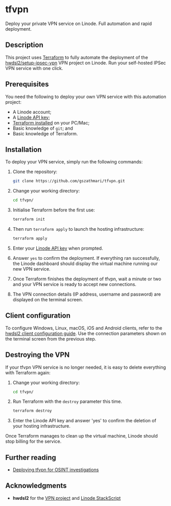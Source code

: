 # tfvpn

Deploy your private VPN service on Linode. Full automation and rapid deployment.

## Description

This project uses [Terraform](https://terraform.io/) to fully automate the deployment of the [hwdsl2/setup-ipsec-vpn](https://github.com/hwdsl2/setup-ipsec-vpn) VPN project on Linode. Run your self-hosted IPSec VPN service with one click.

## Prerequisites

You need the following to deploy your own VPN service with this automation project:

- A Linode account;
- A [Linode API key](https://www.linode.com/docs/guides/getting-started-with-the-linode-api/);
- [Terraform installed](https://www.terraform.io/downloads.html) on your PC/Mac;
- Basic knowledge of `git`; and
- Basic knowledge of Terraform.

## Installation

To deploy your VPN service, simply run the following commands:

1. Clone the repository:

   ```sh
   git clone https://github.com/gszathmari/tfvpn.git
   ```

1. Change your working directory:

   ```sh
   cd tfvpn/
   ```

1. Initialise Terraform before the first use:

   ```sh
   terraform init
   ```

1. Then run `terraform apply` to launch the hosting infrastructure:

   ```sh
   terraform apply
   ```

1. Enter your [Linode API key](https://cloud.linode.com/profile/tokens) when prompted.

1. Answer `yes` to confirm the deployment. If everything ran successfully, the Linode dashboard should display the virtual machine running our new VPN service.

1. Once Terraform finishes the deployment of tfvpn, wait a minute or two and your VPN service is ready to accept new connections.

1. The VPN connection details (IP address, username and password) are displayed on the terminal screen.

## Client configuration

To configure Windows, Linux, macOS, iOS and Android clients, refer to the [hwdsl2 client configuration guide](https://github.com/hwdsl2/setup-ipsec-vpn/blob/master/docs/clients.md). Use the connection parameters shown on the terminal screen from the previous step.

## Destroying the VPN

If your tfvpn VPN service is no longer needed, it is easy to delete everything with Terraform again:

1. Change your working directory:

   ```sh
   cd tfvpn/
   ```

1. Run Terraform with the `destroy` parameter this time.

   ```sh
   terraform destroy
   ```

1. Enter the Linode API key and answer 'yes' to confirm the deletion of your hosting infrastructure.

Once Terraform manages to clean up the virtual machine, Linode should stop billing for the service.

## Further reading

- [Deploying tfvpn for OSINT investigations](https://osint.fans/tfvpn-for-osint-investigations)

## Acknowledgments

- **hwdsl2** for the [VPN project](https://github.com/hwdsl2/setup-ipsec-vpn) and [Linode StackScript](https://cloud.linode.com/stackscripts/37239)

